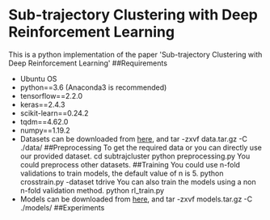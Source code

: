 # Sub-trajectory Clustering with Deep Reinforcement Learning
This is a python implementation of the paper 'Sub-trajectory Clustering with Deep Reinforcement Learning'
##Requirements
- Ubuntu OS
- python==3.6 (Anaconda3 is recommended)
- tensorflow==2.2.0
- keras==2.4.3
- scikit-learn==0.24.2
- tqdm==4.62.0
- numpy==1.19.2
- Datasets can be downloaded from [here](https://jbox.sjtu.edu.cn/l/t1Vb6f), and tar -zxvf data.tar.gz -C ./data/
##Preprocessing
To get the required data or you can directly use our provided dataset.
cd subtrajcluster
python preprocessing.py
You could preprocess other datasets.
##Training
You could use n-fold validations to train models, the default value of n is 5. 
python crosstrain.py -dataset tdrive
You can also train the models using a non n-fold validation method.
python rl_train.py
- Models can be downloaded from [here](https://jbox.sjtu.edu.cn/l/71xmzT), and tar -zxvf models.tar.gz -C ./models/
##Experiments
